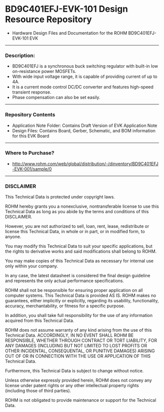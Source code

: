 # BD9C401EFJ-EVK-101 Design Resource Repository
* Hardware Design Files and Documentation for the ROHM BD9C401EFJ-EVK-101 EVK

----
### Description: 
* BD9C401EFJ is a synchronous buck switching regulator with built-in low on-resistance power MOSFETs. 
* With wide input voltage range, it is capable of providing current of up to 4A. 
* It is a current mode control DC/DC converter and features high-speed transient response.  
* Phase compensation can also be set easily.   

----
### Repository Contents
* Application Note Folder: Contains Draft Version of EVK Application Note
* Design Files: Contains Board, Gerber, Schematic, and BOM information for this EVK Board

----
### Where to Purchase?
* http://www.rohm.com/web/global/distribution/-/dinventory/BD9C401EFJ-EVK-001/sample/0

----
### DISCLAIMER
This Technical Data is protected under copyright laws.

ROHM hereby grants you a nonexclusive, nontransferable license to use this Technical Data 
as long as you abide by the terms and conditions of this DISCLAIMER. 

However, you are not authorized to sell, loan, rent, lease, redistribute or license this Technical Data, 
in whole or in part, or in modified form, to anyone.

You may modify this Technical Data to suit your specific applications, 
but the rights to derivative works and said modifications shall belong to ROHM. 

You may make copies of this Technical Data as necessary for internal use only within your company.

In any case, the latest datasheet is considered the final design guideline and represents 
the only actual performance specifications.

ROHM shall not be responsible for ensuring proper application on all computer systems.
This Technical Data is provided AS IS. ROHM makes no guarantees, either implicitly or explicitly, 
regarding its usability, functionality, accuracy, merchantability, or fitness for a specific purpose.

In addition, you shall take full responsibility for the use of any information acquired from this Technical Data. 

ROHM does not assume warranty of any kind arising from the use of this Technical Data. ACCORDINGLY, 
IN NO EVENT SHALL ROHM BE RESPONSIBLE, WHETHER THROUGH CONTRACT OR TORT LIABILITY, 
FOR ANY DAMAGES (INCLUDING BUT NOT LIMITED TO LOST PROFITS OR OTHER INCIDENTAL, CONSEQUENTAL, 
OR PUNITIVE DAMAGES) ARISING OUT OF OR IN CONNECTION WITH THE USE OR APPLICATION OF THIS Technical Data.

Furthermore, this Technical Data is subject to change without notice.

Unless otherwise expressly provided herein, ROHM does not convey any license under patent rights 
or any other intellectual property rights (including those of third parties).

ROHM is not obligated to provide maintenance or support for the Technical Data.